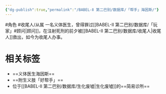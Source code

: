 ```yaml
---
{"dg-publish":true,"permalink":"/BABEL-Ⅱ 第二巴别/数据库/「帮手」海因斯/"}
---
```


#角色 #收尾人/从属 
一名义体医生，曾得罪过[[BABEL-Ⅱ 第二巴别/数据库/「玩家」#顾问\|顾问]]，在注射死刑的前夕被[[BABEL-Ⅱ 第二巴别/数据库/收尾人\|收尾人]]救出，如今为收尾人办事。
# 相关标签
- ==义体医生海因斯==
- ==附生义肢「好帮手」==
- 位于[[BABEL-Ⅱ 第二巴别/数据库/生化废墟\|生化废墟]]的==简易诊所==